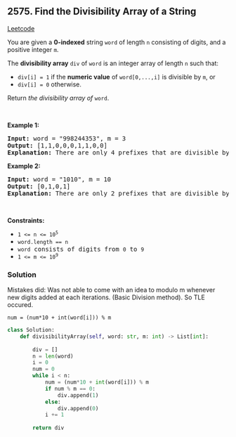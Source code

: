 ## 2575. Find the Divisibility Array of a String

[Leetcode](https://leetcode.com/problems/find-the-divisibility-array-of-a-string/)

<div class="_1l1MA"><p>You are given a <strong>0-indexed</strong> string <code>word</code> of length <code>n</code>&nbsp;consisting of digits, and a positive integer&nbsp;<code>m</code>.</p>

<p>The <strong>divisibility array</strong> <code>div</code> of <code>word</code> is an integer array of length <code>n</code> such that:</p>

<ul>
	<li><code>div[i] = 1</code> if the&nbsp;<strong>numeric value</strong>&nbsp;of&nbsp;<code>word[0,...,i]</code> is divisible by <code>m</code>, or</li>
	<li><code>div[i] = 0</code> otherwise.</li>
</ul>

<p>Return<em> the divisibility array of</em><em> </em><code>word</code>.</p>

<p>&nbsp;</p>
<p><strong class="example">Example 1:</strong></p>

<pre><strong>Input:</strong> word = "998244353", m = 3
<strong>Output:</strong> [1,1,0,0,0,1,1,0,0]
<strong>Explanation:</strong> There are only 4 prefixes that are divisible by 3: "9", "99", "998244", and "9982443".
</pre>

<p><strong class="example">Example 2:</strong></p>

<pre><strong>Input:</strong> word = "1010", m = 10
<strong>Output:</strong> [0,1,0,1]
<strong>Explanation:</strong> There are only 2 prefixes that are divisible by 10: "10", and "1010".
</pre>

<p>&nbsp;</p>
<p><strong>Constraints:</strong></p>

<ul>
	<li><code>1 &lt;= n &lt;= 10<sup>5</sup></code></li>
	<li><code><font face="monospace">word.length == n</font></code></li>
	<li><code><font face="monospace">word</font></code><font face="monospace"> consists of digits from <code>0</code>&nbsp;to <code>9</code></font></li>
	<li><code><font face="monospace">1 &lt;= m &lt;= 10<sup>9</sup></font></code></li>
</ul>
</div>

### Solution

Mistakes did:
Was not able to come with an idea to modulo m whenever new digits added at each iterations. (Basic Division method). So TLE occured.

```
num = (num*10 + int(word[i])) % m
```

```python
class Solution:
    def divisibilityArray(self, word: str, m: int) -> List[int]:
        
        div = []
        n = len(word)
        i = 0
        num = 0
        while i < n:
            num = (num*10 + int(word[i])) % m
            if num % m == 0:
                div.append(1)
            else:
                div.append(0)
            i += 1
            
        return div
```